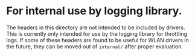 # For internal use by logging library.

The headers in this directory are not intended to be included by drivers. This is currently only
intended for use by the logging library for throttling logs. If some of these headers are found
to be useful for WLAN drivers in the future, they can be moved out of `internal/` after proper
evaluation.